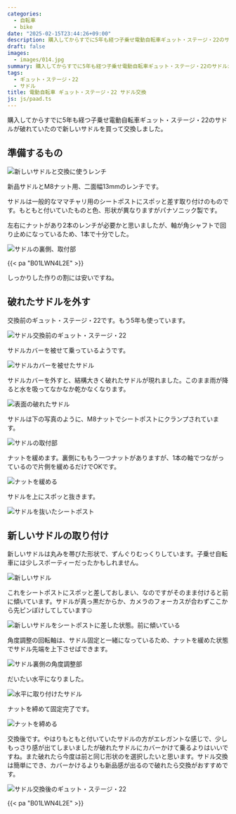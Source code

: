 ```yaml
---
categories:
  - 自転車
  - bike
date: "2025-02-15T23:44:26+09:00"
description: 購入してからすでに5年も経つ子乗せ電動自転車ギュット・ステージ・22のサドルが破れていたので新しいサドルを買って交換しました。
draft: false
images:
  - images/014.jpg
summary: 購入してからすでに5年も経つ子乗せ電動自転車ギュット・ステージ・22のサドルが破れていたので新しいサドルを買って交換しました。
tags:
  - ギュット・ステージ・22
  - サドル
title: 電動自転車 ギュット・ステージ・22 サドル交換
js: js/paad.ts
---
```


購入してからすでに5年も経つ子乗せ電動自転車ギュット・ステージ・22のサドルが破れていたので新しいサドルを買って交換しました。

## 準備するもの

![新しいサドルと交換に使うレンチ](./images/001.jpg)

新品サドルとM8ナット用、二面幅13mmのレンチです。

サドルは一般的なママチャリ用のシートポストにスポッと差す取り付けのものです。もともと付いていたものと色、形状が異なりますがパナソニック製です。

左右にナットがあり2本のレンチが必要かと思いましたが、軸が角シャフトで回り止めになっているため、1本で十分でした。

![サドルの裏側、取付部](./images/007.jpg)

{{< pa "B01LWN4L2E" >}}

しっかりした作りの割には安いですね。

## 破れたサドルを外す

交換前のギュット・ステージ・22です。もう5年も使っています。

![サドル交換前のギュット・ステージ・22](./images/002.jpg)

サドルカバーを被せて乗っているようです。

![サドルカバーを被せたサドル](./images/003.jpg)

サドルカバーを外すと、結構大きく破れたサドルが現れました。このまま雨が降ると水を吸ってなかなか乾かなくなります。

![表面の破れたサドル](./images/004.jpg)

サドルは下の写真のように、M8ナットでシートポストにクランプされています。

![サドルの取付部](./images/005.jpg)

ナットを緩めます。裏側にももう一つナットがありますが、1本の軸でつながっているので片側を緩めるだけでOKです。

![ナットを緩める](./images/008.jpg)

サドルを上にスポッと抜きます。

![サドルを抜いたシートポスト](./images/009.jpg)

## 新しいサドルの取り付け

新しいサドルは丸みを帯びた形状で、ずんぐりむっくりしています。子乗せ自転車には少しスポーティーだったかもしれません。

![新しいサドル](./images/006.jpg)

これをシートポストにスポッと差しておしまい、なのですがそのまま付けると前に傾いています。サドルが真っ黒だからか、カメラのフォーカスが合わずここから先ピンぼけしてしています🤐

![新しいサドルをシートポストに差した状態。前に傾いている](./images/011.jpg)

角度調整の回転軸は、サドル固定と一緒になっているため、ナットを緩めた状態でサドル先端を上下させばできます。

![サドル裏側の角度調整部](./images/010.jpg)

だいたい水平になりました。

![水平に取り付けたサドル](./images/012.jpg)

ナットを締めて固定完了です。

![ナットを締める](./images/013.jpg)

交換後です。やはりもともと付いていたサドルの方がエレガントな感じで、少しもっさり感が出てしまいましたが破れたサドルにカバーかけて乗るよりはいいですね。また破れたら今度は前と同じ形状のを選択したいと思います。サドル交換は簡単にでき、カバーかけるよりも新品感が出るので破れたら交換がおすすめです。

![サドル交換後のギュット・ステージ・22](./images/014.jpg)

{{< pa "B01LWN4L2E" >}}
